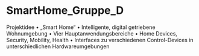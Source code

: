 # SmartHome_Gruppe_D

Projektidee
• „Smart Home“
• Intelligente, digital getriebene Wohnumgebung
• Vier Hauptanwendungsbereiche
• Home Devices, Security, Mobility, Health
• Interfaces zu verschiedenen Control-Devices in unterschiedlichen
Hardwareumgebungen